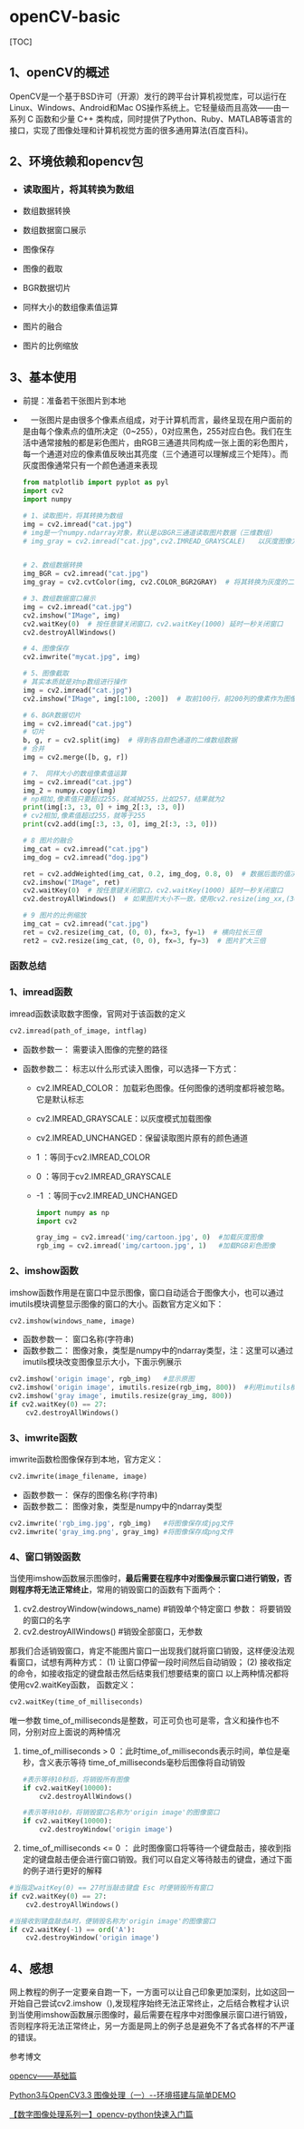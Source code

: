 # openCV-basic

[TOC]

## 1、openCV的概述

OpenCV是一个基于BSD许可（开源）发行的跨平台计算机视觉库，可以运行在Linux、Windows、Android和Mac OS操作系统上。它轻量级而且高效——由一系列 C 函数和少量 C++ 类构成，同时提供了Python、Ruby、MATLAB等语言的接口，实现了图像处理和计算机视觉方面的很多通用算法(百度百科)。

## 2、环境依赖和opencv包

- ###  读取图片，将其转换为数组

-  数组数据转换

- 数组数据窗口展示

- 图像保存

- 图像的截取

- BGR数据切片

- 同样大小的数组像素值运算

- 图片的融合

- 图片的比例缩放

## 3、基本使用

- 前提：准备若干张图片到本地

- 　一张图片是由很多个像素点组成，对于计算机而言，最终呈现在用户面前的是由每个像素点的值所决定（0~255），0对应黑色，255对应白色。我们在生活中通常接触的都是彩色图片，由RGB三通道共同构成一张上面的彩色图片，每一个通道对应的像素值反映出其亮度（三个通道可以理解成三个矩阵）。而灰度图像通常只有一个颜色通道来表现

  ```python
  from matplotlib import pyplot as pyl
  import cv2
  import numpy
  
  # 1、读取图片，将其转换为数组
  img = cv2.imread("cat.jpg")
  # img是一个numpy.ndarray对象，默认是以BGR三通道读取图片数据（三维数组）
  # img_gray = cv2.imread("cat.jpg",cv2.IMREAD_GRAYSCALE)   以灰度图像方式读取图片数据（二维数组)
  
  
  # 2、数组数据转换
  img_BGR = cv2.imread("cat.jpg")
  img_gray = cv2.cvtColor(img, cv2.COLOR_BGR2GRAY)  # 将其转换为灰度的二维数组数据
  
  # 3、数组数据窗口展示
  img = cv2.imread("cat.jpg")
  cv2.imshow("IMage", img)
  cv2.waitKey(0)  # 按任意键关闭窗口，cv2.waitKey(1000) 延时一秒关闭窗口
  cv2.destroyAllWindows()
  
  # 4、图像保存
  cv2.imwrite("mycat.jpg", img)
  
  # 5、图像截取
  # 其实本质就是对np数组进行操作
  img = cv2.imread("cat.jpg")
  cv2.imshow("IMage", img[:100, :200])  # 取前100行，前200列的像素作为图像展示
  
  # 6、BGR数据切片
  img = cv2.imread("cat.jpg")
  # 切片
  b, g, r = cv2.split(img)  # 得到各自颜色通道的二维数组数据
  # 合并
  img = cv2.merge([b, g, r])
  
  # 7、 同样大小的数组像素值运算
  img = cv2.imread("cat.jpg")
  img_2 = numpy.copy(img)
  # np相加,像素值只要超过255，就减掉255，比如257，结果就为2
  print(img[:3, :3, 0] + img_2[:3, :3, 0])
  # cv2相加,像素值超过255，就等于255
  print(cv2.add(img[:3, :3, 0], img_2[:3, :3, 0]))
  
  # 8 图片的融合
  img_cat = cv2.imread("cat.jpg")
  img_dog = cv2.imread("dog.jpg")
  
  ret = cv2.addWeighted(img_cat, 0.2, img_dog, 0.8, 0)  # 数据后面的值决定图片融合和所占的权重
  cv2.imshow("IMage", ret)
  cv2.waitKey(0)  # 按任意键关闭窗口，cv2.waitKey(1000) 延时一秒关闭窗口
  cv2.destroyAllWindows()  # 如果图片大小不一致，使用cv2.resize(img_xx,(300,200))  ————》转换为np.shape = 200,300的数组
  
  # 9 图片的比例缩放
  img_cat = cv2.imread("cat.jpg")
  ret = cv2.resize(img_cat, (0, 0), fx=3, fy=1)  # 横向拉长三倍
  ret2 = cv2.resize(img_cat, (0, 0), fx=3, fy=3)  # 图片扩大三倍
  
  ```

### 函数总结

### 1、imread函数

imread函数读取数字图像，官网对于该函数的定义

```python
cv2.imread(path_of_image, intflag)
```

- 函数参数一： 需要读入图像的完整的路径

- 函数参数二： 标志以什么形式读入图像，可以选择一下方式：

  -  cv2.IMREAD_COLOR： 加载彩色图像。任何图像的透明度都将被忽略。它是默认标志

  -  cv2.IMREAD_GRAYSCALE：以灰度模式加载图像

  -  cv2.IMREAD_UNCHANGED：保留读取图片原有的颜色通道

    -  1 ：等同于cv2.IMREAD_COLOR

    - 0 ：等同于cv2.IMREAD_GRAYSCALE

    - -1 ：等同于cv2.IMREAD_UNCHANGED

      ```python
      import numpy as np
      import cv2
      
      gray_img = cv2.imread('img/cartoon.jpg', 0)  #加载灰度图像
      rgb_img = cv2.imread('img/cartoon.jpg', 1)   #加载RGB彩色图像
      ```

### 2、imshow函数

imshow函数作用是在窗口中显示图像，窗口自动适合于图像大小，也可以通过imutils模块调整显示图像的窗口的大小。函数官方定义如下：

```python
cv2.imshow(windows_name, image)
```

- 函数参数一： 窗口名称(字符串)
- 函数参数二： 图像对象，类型是numpy中的ndarray类型，注：这里可以通过imutils模块改变图像显示大小，下面示例展示

```python
cv2.imshow('origin image', rgb_img)   #显示原图
cv2.imshow('origin image', imutils.resize(rgb_img, 800))  #利用imutils模块调整显示图像大小
cv2.imshow('gray image', imutils.resize(gray_img, 800))
if cv2.waitKey(0) == 27:
    cv2.destroyAllWindows()
```



### 3、imwrite函数

imwrite函数检图像保存到本地，官方定义：

```python
cv2.imwrite(image_filename, image)
```

- 函数参数一： 保存的图像名称(字符串)
- 函数参数二： 图像对象，类型是numpy中的ndarray类型


```python
cv2.imwrite('rgb_img.jpg', rgb_img)   #将图像保存成jpg文件
cv2.imwrite('gray_img.png', gray_img) #将图像保存成png文件
```



### 4、窗口销毁函数

当使用imshow函数展示图像时，**最后需要在程序中对图像展示窗口进行销毁，否则程序将无法正常终止**，常用的销毁窗口的函数有下面两个：

1. cv2.destroyWindow(windows_name) #销毁单个特定窗口
   参数： 将要销毁的窗口的名字
2. cv2.destroyAllWindows() #销毁全部窗口，无参数


那我们合适销毁窗口，肯定不能图片窗口一出现我们就将窗口销毁，这样便没法观看窗口，试想有两种方式：
(1) 让窗口停留一段时间然后自动销毁；
(2) 接收指定的命令，如接收指定的键盘敲击然后结束我们想要结束的窗口
以上两种情况都将使用cv2.waitKey函数， 函数定义：

```python
cv2.waitKey(time_of_milliseconds)
```

唯一参数 time_of_milliseconds是整数，可正可负也可是零，含义和操作也不同，分别对应上面说的两种情况

1. time_of_milliseconds > 0 ：此时time_of_milliseconds表示时间，单位是毫秒，含义表示等待 time_of_milliseconds毫秒后图像将自动销毁

   ```python
   #表示等待10秒后，将销毁所有图像
   if cv2.waitKey(10000):
       cv2.destroyAllWindows()
   
   #表示等待10秒，将销毁窗口名称为'origin image'的图像窗口
   if cv2.waitKey(10000):
       cv2.destroyWindow('origin image')
   ```

2.  time_of_milliseconds <= 0 ： 此时图像窗口将等待一个键盘敲击，接收到指定的键盘敲击便会进行窗口销毁。我们可以自定义等待敲击的键盘，通过下面的例子进行更好的解释

   ```python
   #当指定waitKey(0) == 27时当敲击键盘 Esc 时便销毁所有窗口
   if cv2.waitKey(0) == 27:
       cv2.destroyAllWindows()
   
   #当接收到键盘敲击A时，便销毁名称为'origin image'的图像窗口
   if cv2.waitKey(-1) == ord('A'):
       cv2.destroyWindow('origin image')
   ```

   

## 4、感想

网上教程的例子一定要亲自跑一下，一方面可以让自己印象更加深刻，比如这回一开始自己尝试cv2.imshow（),发现程序始终无法正常终止，之后结合教程才认识到当使用imshow函数展示图像时，最后需要在程序中对图像展示窗口进行销毁，否则程序将无法正常终止，另一方面是网上的例子总是避免不了各式各样的不严谨的错误。



参考博文

[opencv——基础篇](https://www.cnblogs.com/lufengyu/p/11495148.html)

[Python3与OpenCV3.3 图像处理（一）--环境搭建与简单DEMO](https://blog.csdn.net/gangzhucoll/article/details/78516292)

[【数字图像处理系列一】opencv-python快速入门篇](https://zhuanlan.zhihu.com/p/44255577)